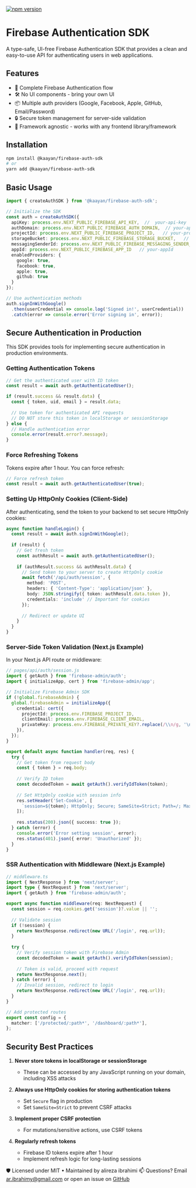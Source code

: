 [![npm version](https://badge.fury.io/js/@kaayan/firebase-auth-sdk.svg)](https://www.npmjs.com/package/@kaayan/firebase-auth-sdk)

# Firebase Authentication SDK

A type-safe, UI-free Firebase Authentication SDK that provides a clean and easy-to-use API for authenticating users in web applications.

## Features

- 🔐 Complete Firebase Authentication flow
- 🛠️ No UI components - bring your own UI
- 📦 Multiple auth providers (Google, Facebook, Apple, GitHub, Email/Password)
- 🔒 Secure token management for server-side validation
- 📱 Framework agnostic - works with any frontend library/framework

## Installation

```bash
npm install @kaayan/firebase-auth-sdk
# or
yarn add @kaayan/firebase-auth-sdk
```

## Basic Usage

```typescript
import { createAuthSDK } from '@kaayan/firebase-auth-sdk';

// Initialize the SDK
const auth = createAuthSDK({
  apiKey: process.env.NEXT_PUBLIC_FIREBASE_API_KEY,  //  your-api-key
  authDomain: process.env.NEXT_PUBLIC_FIREBASE_AUTH_DOMAIN,  // your-app.firebaseapp.com
  projectId: process.env.NEXT_PUBLIC_FIREBASE_PROJECT_ID,   // your-project-id
  storageBucket: process.env.NEXT_PUBLIC_FIREBASE_STORAGE_BUCKET,   // your-storage-bucket
  messagingSenderId: process.env.NEXT_PUBLIC_FIREBASE_MESSAGING_SENDER_ID,  // your-app-id
  appId: process.env.NEXT_PUBLIC_FIREBASE_APP_ID   // your-appId
  enabledProviders: {
    google: true,
    facebook: true,
    apple: true,
    github: true
  }
});

// Use authentication methods
auth.signInWithGoogle()
  .then(userCredential => console.log('Signed in!', userCredential))
  .catch(error => console.error('Error signing in', error));
```

## Secure Authentication in Production

This SDK provides tools for implementing secure authentication in production environments.

### Getting Authentication Tokens

```typescript
// Get the authenticated user with ID token
const result = await auth.getAuthenticatedUser();

if (result.success && result.data) {
  const { token, uid, email } = result.data;
  
  // Use token for authenticated API requests
  // DO NOT store this token in localStorage or sessionStorage
} else {
  // Handle authentication error
  console.error(result.error?.message);
}
```

### Force Refreshing Tokens

Tokens expire after 1 hour. You can force refresh:

```typescript
// Force refresh token
const result = await auth.getAuthenticatedUser(true);
```

### Setting Up HttpOnly Cookies (Client-Side)

After authenticating, send the token to your backend to set secure HttpOnly cookies:

```typescript
async function handleLogin() {
  const result = await auth.signInWithGoogle();
  
  if (result) {
    // Get fresh token
    const authResult = await auth.getAuthenticatedUser();
    
    if (authResult.success && authResult.data) {
      // Send token to your server to create HttpOnly cookie
      await fetch('/api/auth/session', {
        method: 'POST',
        headers: { 'Content-Type': 'application/json' },
        body: JSON.stringify({ token: authResult.data.token }),
        credentials: 'include' // Important for cookies
      });
      
      // Redirect or update UI
    }
  }
}
```

### Server-Side Token Validation (Next.js Example)

In your Next.js API route or middleware:

```typescript
// pages/api/auth/session.js
import { getAuth } from 'firebase-admin/auth';
import { initializeApp, cert } from 'firebase-admin/app';

// Initialize Firebase Admin SDK
if (!global.firebaseAdmin) {
  global.firebaseAdmin = initializeApp({
    credential: cert({
      projectId: process.env.FIREBASE_PROJECT_ID,
      clientEmail: process.env.FIREBASE_CLIENT_EMAIL,
      privateKey: process.env.FIREBASE_PRIVATE_KEY?.replace(/\\n/g, '\n'),
    }),
  });
}

export default async function handler(req, res) {
  try {
    // Get token from request body
    const { token } = req.body;
    
    // Verify ID token
    const decodedToken = await getAuth().verifyIdToken(token);
    
    // Set HttpOnly cookie with session info
    res.setHeader('Set-Cookie', [
      `session=${token}; HttpOnly; Secure; SameSite=Strict; Path=/; Max-Age=${60 * 60}`
    ]);
    
    res.status(200).json({ success: true });
  } catch (error) {
    console.error('Error setting session', error);
    res.status(401).json({ error: 'Unauthorized' });
  }
}
```

### SSR Authentication with Middleware (Next.js Example)

```typescript
// middleware.ts
import { NextResponse } from 'next/server';
import type { NextRequest } from 'next/server';
import { getAuth } from 'firebase-admin/auth';

export async function middleware(req: NextRequest) {
  const session = req.cookies.get('session')?.value || '';
  
  // Validate session
  if (!session) {
    return NextResponse.redirect(new URL('/login', req.url));
  }
  
  try {
    // Verify session token with Firebase Admin
    const decodedToken = await getAuth().verifyIdToken(session);
    
    // Token is valid, proceed with request
    return NextResponse.next();
  } catch (error) {
    // Invalid session, redirect to login
    return NextResponse.redirect(new URL('/login', req.url));
  }
}

// Add protected routes
export const config = {
  matcher: ['/protected/:path*', '/dashboard/:path*'],
};
```

## Security Best Practices

1. **Never store tokens in localStorage or sessionStorage**
   - These can be accessed by any JavaScript running on your domain, including XSS attacks

2. **Always use HttpOnly cookies for storing authentication tokens**
   - Set `Secure` flag in production
   - Set `SameSite=Strict` to prevent CSRF attacks

3. **Implement proper CSRF protection**
   - For mutations/sensitive actions, use CSRF tokens

4. **Regularly refresh tokens**
   - Firebase ID tokens expire after 1 hour
   - Implement refresh logic for long-lasting sessions



🛡 Licensed under MIT • Maintained by  alireza ibrahimi
📫 Questions? Email ar.ibrahimy@gmail.com or open an issue on [GitHub](https://github.com/aribrahimi/firebase-sdk)
